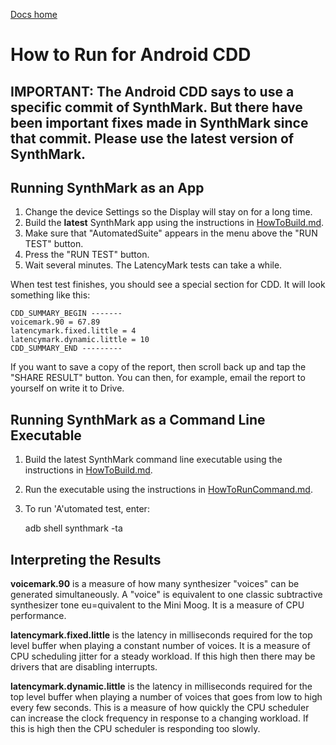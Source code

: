 [Docs home](README.md)

# How to Run for Android CDD

## IMPORTANT: The Android CDD says to use a specific commit of SynthMark. But there have been important fixes made in SynthMark since that commit. Please use the latest version of SynthMark.

## Running SynthMark as an App

1. Change the device Settings so the Display will stay on for a long time.
1. Build the **latest** SynthMark app using the instructions in [HowToBuild.md](docs/HowToBuild.md).
1. Make sure that "AutomatedSuite" appears in the menu above the "RUN TEST" button.
1. Press the "RUN TEST" button.
1. Wait several minutes. The LatencyMark tests can take a while.

When test test finishes, you should see a special section for CDD. It will look something like this:

    CDD_SUMMARY_BEGIN -------
    voicemark.90 = 67.89
    latencymark.fixed.little = 4
    latencymark.dynamic.little = 10
    CDD_SUMMARY_END ---------
    
If you want to save a copy of the report, then scroll back up and tap the "SHARE RESULT" button.
You can then, for example, email the report to yourself on write it to Drive.

## Running SynthMark as a Command Line Executable

1. Build the latest SynthMark command line executable using the instructions in [HowToBuild.md](docs/HowToBuild.md).
1. Run the executable using the instructions in [HowToRunCommand.md](docs/HowToRunCommand.md).
1. To run 'A'utomated test, enter:

    adb shell synthmark -ta

## Interpreting the Results

**voicemark.90** is a measure of how many synthesizer "voices" can be generated simultaneously. A "voice" is equivalent to one classic subtractive synthesizer tone eu=quivalent to the Mini Moog. It is a measure of CPU performance.

**latencymark.fixed.little** is the latency in milliseconds required for the top level buffer when playing a constant number of voices. It is a measure of CPU scheduling jitter for a steady workload. If this high then there may be drivers that are disabling interrupts.

**latencymark.dynamic.little** is the latency in milliseconds required for the top level buffer when playing a number of voices that goes from low to high every few seconds. This is a measure of how quickly the CPU scheduler can increase the clock frequency in response to a changing workload. If this is high then the CPU scheduler is responding too slowly.

